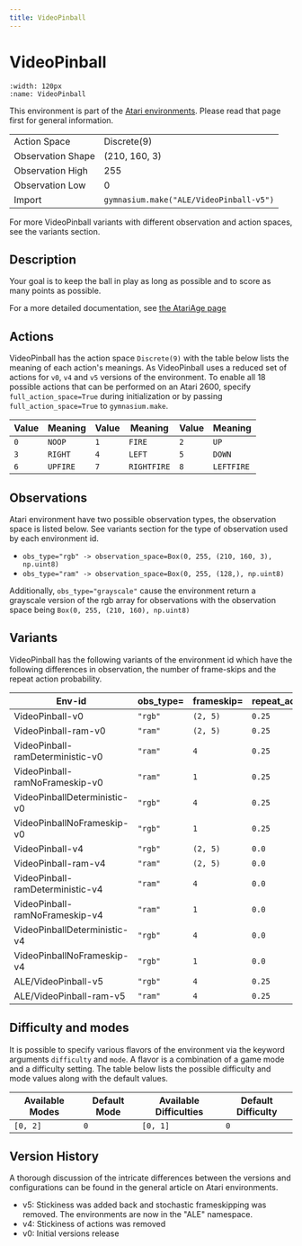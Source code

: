 ```yaml
---
title: VideoPinball
---
```


# VideoPinball

```{figure} ../../_static/videos/atari/video_pinball.gif
:width: 120px
:name: VideoPinball
```

This environment is part of the <a href='..'>Atari environments</a>. Please read that page first for general information.

|   |   |
|---|---|
| Action Space | Discrete(9) |
| Observation Shape | (210, 160, 3) |
| Observation High | 255 |
| Observation Low | 0  |
| Import | `gymnasium.make("ALE/VideoPinball-v5")` |

For more VideoPinball variants with different observation and action spaces, see the variants section.

## Description

Your goal is to keep the ball in play as long as possible and to score as many points as possible.

For a more detailed documentation, see [the AtariAge page](https://atariage.com/manual_html_page.php?SoftwareLabelID=588)

## Actions

VideoPinball has the action space `Discrete(9)` with the table below lists the meaning of each action's meanings.
As VideoPinball uses a reduced set of actions for `v0`, `v4` and `v5` versions of the environment.
To enable all 18 possible actions that can be performed on an Atari 2600, specify `full_action_space=True` during
initialization or by passing `full_action_space=True` to `gymnasium.make`.

| Value   | Meaning   | Value   | Meaning     | Value   | Meaning    |
|---------|-----------|---------|-------------|---------|------------|
| `0`     | `NOOP`    | `1`     | `FIRE`      | `2`     | `UP`       |
| `3`     | `RIGHT`   | `4`     | `LEFT`      | `5`     | `DOWN`     |
| `6`     | `UPFIRE`  | `7`     | `RIGHTFIRE` | `8`     | `LEFTFIRE` |

## Observations

Atari environment have two possible observation types, the observation space is listed below.
See variants section for the type of observation used by each environment id.

- `obs_type="rgb" -> observation_space=Box(0, 255, (210, 160, 3), np.uint8)`
- `obs_type="ram" -> observation_space=Box(0, 255, (128,), np.uint8)`

Additionally, `obs_type="grayscale"` cause the environment return a grayscale version of the rgb array for observations with the observation space being `Box(0, 255, (210, 160), np.uint8)`

## Variants

VideoPinball has the following variants of the environment id which have the following differences in observation,
the number of frame-skips and the repeat action probability.

| Env-id                           | obs_type=   | frameskip=   | repeat_action_probability=   |
|----------------------------------|-------------|--------------|------------------------------|
| VideoPinball-v0                  | `"rgb"`     | `(2, 5)`     | `0.25`                       |
| VideoPinball-ram-v0              | `"ram"`     | `(2, 5)`     | `0.25`                       |
| VideoPinball-ramDeterministic-v0 | `"ram"`     | `4`          | `0.25`                       |
| VideoPinball-ramNoFrameskip-v0   | `"ram"`     | `1`          | `0.25`                       |
| VideoPinballDeterministic-v0     | `"rgb"`     | `4`          | `0.25`                       |
| VideoPinballNoFrameskip-v0       | `"rgb"`     | `1`          | `0.25`                       |
| VideoPinball-v4                  | `"rgb"`     | `(2, 5)`     | `0.0`                        |
| VideoPinball-ram-v4              | `"ram"`     | `(2, 5)`     | `0.0`                        |
| VideoPinball-ramDeterministic-v4 | `"ram"`     | `4`          | `0.0`                        |
| VideoPinball-ramNoFrameskip-v4   | `"ram"`     | `1`          | `0.0`                        |
| VideoPinballDeterministic-v4     | `"rgb"`     | `4`          | `0.0`                        |
| VideoPinballNoFrameskip-v4       | `"rgb"`     | `1`          | `0.0`                        |
| ALE/VideoPinball-v5              | `"rgb"`     | `4`          | `0.25`                       |
| ALE/VideoPinball-ram-v5          | `"ram"`     | `4`          | `0.25`                       |

## Difficulty and modes

It is possible to specify various flavors of the environment via the keyword arguments `difficulty` and `mode`.
A flavor is a combination of a game mode and a difficulty setting. The table below lists the possible difficulty and mode values
along with the default values.

| Available Modes   | Default Mode   | Available Difficulties   | Default Difficulty   |
|-------------------|----------------|--------------------------|----------------------|
| `[0, 2]`          | `0`            | `[0, 1]`                 | `0`                  |

## Version History

A thorough discussion of the intricate differences between the versions and configurations can be found in the general article on Atari environments.

* v5: Stickiness was added back and stochastic frameskipping was removed. The environments are now in the "ALE" namespace.
* v4: Stickiness of actions was removed
* v0: Initial versions release
